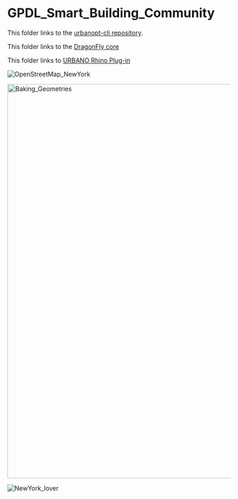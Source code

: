 # GPDL_Smart_Building_Community

This folder links to the [urbanopt-cli repository](https://github.com/urbanopt/urbanopt-cli).

This folder links to the [DragonFly core](https://github.com/ladybug-tools/dragonfly-core)

This folder links to [URBANO Rhino Plug-in](https://github.com/EnvironmentalSystemsLab/Urbano/tree/master)

![OpenStreetMap_NewYork](https://github.com/user-attachments/assets/c6998adc-ea9e-477f-93f1-de9d6b46d462)

<img width="887" alt="Baking_Geometries" src="https://github.com/user-attachments/assets/fb803b12-e946-45a5-91ff-e77a374a95be" />


![NewYork_lover](https://github.com/user-attachments/assets/dfe1dedf-a43d-4b4e-9a78-5897dd2008a3)
